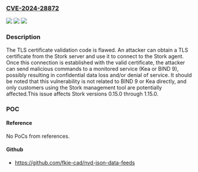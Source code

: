 ### [CVE-2024-28872](https://cve.mitre.org/cgi-bin/cvename.cgi?name=CVE-2024-28872)
![](https://img.shields.io/static/v1?label=Product&message=Stork&color=blue)
![](https://img.shields.io/static/v1?label=Version&message=0.15.0%20&color=brightgreen)
![](https://img.shields.io/static/v1?label=Vulnerability&message=n%2Fa&color=blue)

### Description

The TLS certificate validation code is flawed. An attacker can obtain a TLS certificate from the Stork server and use it to connect to the Stork agent. Once this connection is established with the valid certificate, the attacker can send malicious commands to a monitored service (Kea or BIND 9), possibly resulting in confidential data loss and/or denial of service. It should be noted that this vulnerability is not related to BIND 9 or Kea directly, and only customers using the Stork management tool are potentially affected.This issue affects Stork versions 0.15.0 through 1.15.0.

### POC

#### Reference
No PoCs from references.

#### Github
- https://github.com/fkie-cad/nvd-json-data-feeds

